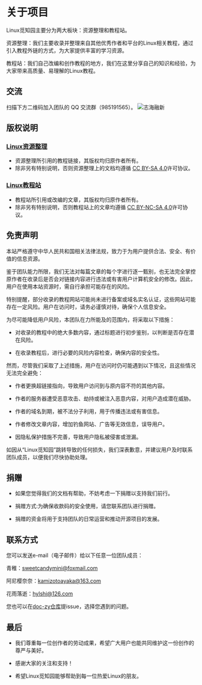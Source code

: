 # 关于项目

Linux觅知园主要分为两大板块：资源整理和教程站。

资源整理：我们主要收录并整理来自其他优秀作者和平台的Linux相关教程，通过引入教程外链的方式，为大家提供丰富的学习资源。

教程站：我们自己改编和创作教程的地方，我们在这里分享自己的知识和经验，为大家带来高质量、易理解的Linux教程。

## 交流

扫描下方二维码加入团队的 QQ 交流群（985191565）。
![志海融新](/img/qq-group-qrcode.webp)

## 版权说明

### [Linux资源整理](/resources-collated)

- 资源整理所引用的教程链接，其版权均归原作者所有。
- 除非另有特别说明，否则资源整理上的文档均遵循 [CC BY-SA 4.0](https://creativecommons.org/licenses/by-sa/4.0/deed.zh-hans)许可协议。

### [Linux教程站](https://tutorial.zen-harmony.top)

- 教程站所引用或改编的文章，其版权均归原作者所有。
- 除非另有特别说明，否则教程站上的文章均遵循 [CC BY-NC-SA 4.0](https://creativecommons.org/licenses/by-nc-sa/4.0/deed.zh-hans)许可协议。

## 免责声明

本站严格遵守中华人民共和国相关法律法规，致力于为用户提供合法、安全、有价值的信息资源。

鉴于团队能力所限，我们无法对每篇文章的每个字进行逐一甄别，也无法完全掌控原作者在收录后是否会对链接内容进行违法或有害用户计算机安全的修改。因此，用户在使用本站资源时，需自行承担可能存在的风险。

特别提醒，部分收录的教程网站可能尚未进行备案或域名实名认证，这些网站可能存在一定风险。用户在访问时，请务必谨慎对待，确保个人信息安全。

为尽可能降低用户风险，本团队在力所能及的范围内，将采取以下措施：

  - 对收录的教程中的绝大多数内容，通过标题进行初步鉴别，以判断是否存在潜在风险。

  - 在收录教程后，进行必要的风险内容检查，确保内容的安全性。

然而，尽管我们采取了上述措施，用户在访问时仍可能遇到以下情况，且这些情况无法完全避免：

  - 作者更换超链接指向，导致用户访问到与原内容不符的其他内容。

  - 作者的服务器遭受恶意攻击、劫持或被注入恶意内容，对用户造成潜在威胁。

  - 作者的域名到期，被不法分子利用，用于传播违法或有害信息。

  - 作者修改文章内容，增加钓鱼网站、广告等无效信息，误导用户。

  - 因隐私保护措施不完善，导致用户隐私被侵害或泄漏。

如因从“Linux觅知园”跳转导致的任何损失，我们深表歉意，并建议用户及时联系团队成员，以便我们尽快协助处理。

## 捐赠

- 如果您觉得我们的文档有帮助，不妨考虑一下捐赠以支持我们前行。
 
- 捐赠方式:为确保收款码的安全使用，请您联系团队进行捐赠。

- 捐赠的资金将用于支持团队的日常运营和推动开源项目的发展。

## 联系方式

您可以发送e-mail（电子邮件）给以下任意一位团队成员：

青稚：[sweetcandymini@foxmail.com](mailto:sweetcandymini@foxmail.com)

阿尼樱奈奈：[kamizotoayaka@163.com](mailto:kamizotoayaka@163.com)

花雨落逝：[hylshi@126.com](mailto:hylshi@126.com)

您也可以在[doc-zy仓库](https://github.com/Zen-Harmony/doc-zy/issues)提issue，选择您遇到的问题。

## 最后

- 我们尊重每一位创作者的劳动成果，希望广大用户也能共同维护这一份创作的尊严与美好。

- 感谢大家的关注和支持！

- 希望Linux觅知园能够帮助到每一位热爱Linux的朋友。
